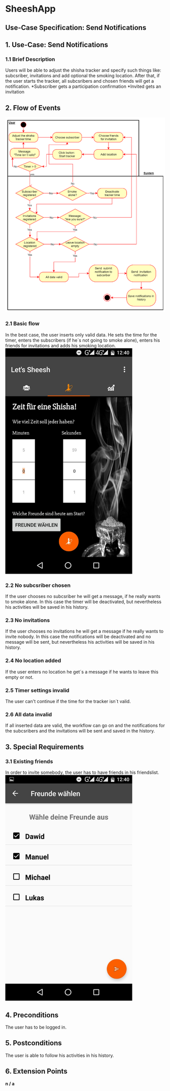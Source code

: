 # SheeshApp
## Use-Case Specification: Send Notifications



## 1. Use-Case: Send Notifications

### 1.1 Brief Description

Users will be able to adjust the shisha tracker and specify such things like: subcsriber, invitations and add optional the smoking location. After that, if the user starts the tracker, all subcsribers and chosen friends will get a notification. 
*Subscriber gets a participation confirmation 
*Invited gets an invitation


## 2. Flow of Events

<img src="/documentation/sendNotificationDiagram.png" alt="sendNotification" width="700" />

### 2.1 Basic flow

In the best case, the user inserts only valid data. He sets the time for the timer, enters the subscribers (if he´s not going to smoke alone), enters his friends for invitations and adds his smoking location.
<img src="/screenshots/setTracker.jpeg" alt="friendlist" width="400" />


### 2.2 No subcsriber chosen

If the user chooses no subcsriber he will get a message, if he really wants to smoke alone. In this case the timer will be deactivated, but nevertheless his activities will be saved in his history.

### 2.3 No invitations

If the user chooses no invitations he will get a message if he really wants to invite nobody. In this case the notifications will be deactivated and no message will be sent, but nevertheless his activities will be saved in his history.

### 2.4 No location added 

If the user enters no location he get´s a message if he wants to leave this empty or not.

### 2.5 Timer settings invalid

The user can't continue if the time for the tracker isn´t valid.

### 2.6 All data invalid

If all inserted data are valid, the workflow can go on and the notifications for the subcsribers and the invitations will be sent and saved in the history.

## 3. Special Requirements

### 3.1 Existing friends 

In order to invite somebody, the user has to have friends in his friendslist.
<img src="/screenshots/chooseFriends.jpeg" alt="friendlist" width="400" />

## 4. Preconditions

The user has to be logged in.    

## 5. Postconditions

The user is able to follow his activities in his history.

## 6. Extension Points

**n / a**
